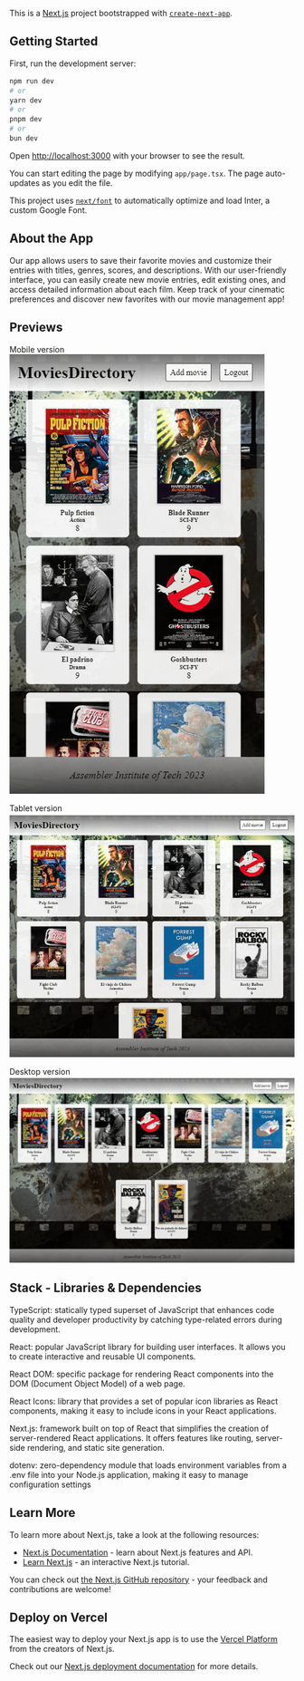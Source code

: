 This is a [Next.js](https://nextjs.org/) project bootstrapped with [`create-next-app`](https://github.com/vercel/next.js/tree/canary/packages/create-next-app).

## Getting Started

First, run the development server:
```bash
npm run dev
# or
yarn dev
# or
pnpm dev
# or
bun dev
```

Open [http://localhost:3000](http://localhost:3000) with your browser to see the result.

You can start editing the page by modifying `app/page.tsx`. The page auto-updates as you edit the file.

This project uses [`next/font`](https://nextjs.org/docs/basic-features/font-optimization) to automatically optimize and load Inter, a custom Google Font.


## About the App

Our app allows users to save their favorite movies and customize their entries with titles, genres, scores, and descriptions. With our user-friendly interface, you can easily create new movie entries, edit existing ones, and access detailed information about each film. Keep track of your cinematic preferences and discover new favorites with our movie management app!


## Previews

Mobile version
![Mobile version](/public/assets/img/mobileVs.png)

Tablet version
![Tablet version](/public/assets/img/tabletVs.png)

Desktop version
![Desktop version](/public/assets/img/desktopVs.png)


## Stack - Libraries & Dependencies

TypeScript: statically typed superset of JavaScript that enhances code quality and developer productivity by catching type-related errors during development.

React: popular JavaScript library for building user interfaces. It allows you to create interactive and reusable UI components.

React DOM: specific package for rendering React components into the DOM (Document Object Model) of a web page.

React Icons: library that provides a set of popular icon libraries as React components, making it easy to include icons in your React applications.

Next.js: framework built on top of React that simplifies the creation of server-rendered React applications. It offers features like routing, server-side rendering, and static site generation.

dotenv: zero-dependency module that loads environment variables from a .env file into your Node.js application, making it easy to manage configuration settings


## Learn More

To learn more about Next.js, take a look at the following resources:

- [Next.js Documentation](https://nextjs.org/docs) - learn about Next.js features and API.
- [Learn Next.js](https://nextjs.org/learn) - an interactive Next.js tutorial.

You can check out [the Next.js GitHub repository](https://github.com/vercel/next.js/) - your feedback and contributions are welcome!


## Deploy on Vercel

The easiest way to deploy your Next.js app is to use the [Vercel Platform](https://vercel.com/new?utm_medium=default-template&filter=next.js&utm_source=create-next-app&utm_campaign=create-next-app-readme) from the creators of Next.js.

Check out our [Next.js deployment documentation](https://nextjs.org/docs/deployment) for more details.
